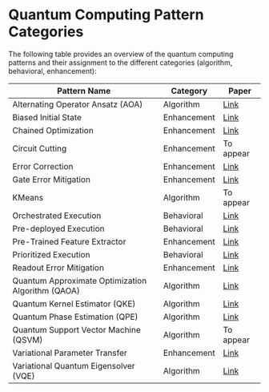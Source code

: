 # Quantum Computing Pattern Categories

The following table provides an overview of the quantum computing patterns and their assignment to the different categories (algorithm, behavioral, enhancement):

| Pattern Name                                      | Category        | Paper           |
|---------------------------------------------------|-----------------|-----------------|
| Alternating Operator Ansatz (AOA)                 | Algorithm       | [Link](https://www.iaas.uni-stuttgart.de/publications/Weigold2021_HybridPatterns.pdf)    |
| Biased Initial State                              | Enhancement     | [Link](https://www.iaas.uni-stuttgart.de/publications/Truger2024_WarmStartingPatterns.pdf)    |
| Chained Optimization                              | Enhancement     | [Link](https://www.iaas.uni-stuttgart.de/publications/Truger2024_WarmStartingPatterns.pdf)    |
| Circuit Cutting                                   | Enhancement     | To appear       |
| Error Correction                                  | Enhancement     | [Link](https://www.iaas.uni-stuttgart.de/publications/Beisel2022_QuantumErrorHandlingPatterns.pdf)    |
| Gate Error Mitigation                             | Enhancement     | [Link](https://www.iaas.uni-stuttgart.de/publications/Beisel2022_QuantumErrorHandlingPatterns.pdf)    |
| KMeans                                            | Algorithm       | To appear       |
| Orchestrated Execution                            | Behavioral      | [Link](https://www.iaas.uni-stuttgart.de/publications/Georg2023_PatternsQuantumExecution.pdf)    |
| Pre-deployed Execution                            | Behavioral      | [Link](https://www.iaas.uni-stuttgart.de/publications/Georg2023_PatternsQuantumExecution.pdf)    |
| Pre-Trained Feature Extractor                     | Enhancement     | [Link](https://www.iaas.uni-stuttgart.de/publications/Truger2024_WarmStartingPatterns.pdf)    |
| Prioritized Execution                             | Behavioral      | [Link](https://www.iaas.uni-stuttgart.de/publications/Georg2023_PatternsQuantumExecution.pdf)    |
| Readout Error Mitigation                          | Enhancement     | [Link](https://www.iaas.uni-stuttgart.de/publications/Beisel2022_QuantumErrorHandlingPatterns.pdf)    |
| Quantum Approximate Optimization Algorithm (QAOA) | Algorithm       | [Link](https://www.iaas.uni-stuttgart.de/publications/Weigold2021_HybridPatterns.pdf)    
| Quantum Kernel Estimator (QKE)                    | Algorithm       | [Link](https://www.iaas.uni-stuttgart.de/publications/Weigold2021_HybridPatterns.pdf)    
| Quantum Phase Estimation (QPE)                    | Algorithm       | [Link](https://ietresearch.onlinelibrary.wiley.com/doi/epdf/10.1049/qtc2.12032)    |
| Quantum Support Vector Machine (QSVM)             | Algorithm       | To appear       |
| Variational Parameter Transfer                    | Enhancement     | [Link](https://www.iaas.uni-stuttgart.de/publications/Truger2024_WarmStartingPatterns.pdf)    |
| Variational Quantum Eigensolver (VQE)             | Algorithm       | [Link](https://www.iaas.uni-stuttgart.de/publications/Weigold2021_HybridPatterns.pdf)    |
